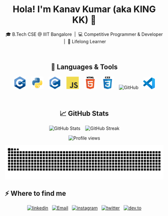 <h1 align="center">Hola! I'm <strong>Kanav Kumar</strong> (aka <strong>KING KK</strong>) 👋</h1>

<p align="center">
  🎓 B.Tech CSE @ IIIT Bangalore &nbsp;|&nbsp; 💻 Competitive Programmer & Developer &nbsp;|&nbsp; 🚀 Lifelong Learner
</p>

<br/>

<h2 align="center">🚀 Languages & Tools</h2>

<p align="center">
  <img src="https://raw.githubusercontent.com/devicons/devicon/master/icons/cplusplus/cplusplus-original.svg" alt="C++" width="40" height="40" />
  &nbsp;&nbsp;
  <img src="https://raw.githubusercontent.com/devicons/devicon/master/icons/python/python-original.svg" alt="Python" width="40" height="40" />
  &nbsp;&nbsp;
  <img src="https://raw.githubusercontent.com/devicons/devicon/master/icons/c/c-original.svg" alt="C" width="40" height="40" />
  &nbsp;&nbsp;
  <img src="https://raw.githubusercontent.com/devicons/devicon/master/icons/javascript/javascript-original.svg" alt="JavaScript" width="40" height="40" />
  &nbsp;&nbsp;
  <img src="https://raw.githubusercontent.com/devicons/devicon/master/icons/html5/html5-original-wordmark.svg" alt="HTML" width="40" height="40" />
  &nbsp;&nbsp;
  <img src="https://raw.githubusercontent.com/devicons/devicon/master/icons/css3/css3-original-wordmark.svg" alt="CSS" width="40" height="40" />
  &nbsp;&nbsp;
  <img src="https://imgs.search.brave.com/_yUlZxgAUmMqjX7QKh1ZaP7h4s8ue7zUdSet2RB59ec/rs:fit:860:0:0:0/g:ce/aHR0cHM6Ly9pbWdz/LnNlYXJjaC5icmF2/ZS5jb20vZ3NVVXBS/UjYtNmpUbmxBanVm/MlNMMWljOG4tME53/aWROa0ZKQWVBaWRF/VS9yczpmaXQ6NTAw/OjA6MDowL2c6Y2Uv/YUhSMGNITTZMeTlq/Wkc0dS9jR2w0WVdK/aGVTNWpiMjB2L2NH/aHZkRzh2TWpBeU1p/OHcvTVM4ek1DOHhN/eTh6TXk5bi9hWFJv/ZFdJdE5qazRNRGc1/L05GODJOREF1Y0c1/bg" alt="GitHub" width="40" height="40" />
  &nbsp;&nbsp;
  <img src="https://raw.githubusercontent.com/devicons/devicon/master/icons/vscode/vscode-original.svg" alt="VS Code" width="37" height="37" />
</p>

<br/>

<h2 align="center">📈 GitHub Stats</h2>

<p align="center">
  <img src="https://github-readme-stats.vercel.app/api?username=KINGKK-007&show_icons=true&theme=radical" height="200" alt="GitHub Stats" />
  &nbsp;&nbsp;
  <img src="https://github-readme-streak-stats.herokuapp.com?user=KINGKK-007&theme=radical" height="200" alt="GitHub Streak" />
</p>


</p>
</div>

<p align="center">
  <img src="https://komarev.com/ghpvc/?username=KINGKK-007&color=000000&style=flat-square" alt="Profile views">
</p>

<div align="center" style="gap: 12px; display: flex; justify-content: center; flex-wrap: wrap;">
  <img src="https://raw.githubusercontent.com/KINGKK-007/KINGKK-007/output/snake.svg" alt="Snake animation" />
</div>
 
<h2>⚡️ Where to find me</h2>

<div align="center" style="gap: 12px; display: flex; justify-content: center; flex-wrap: wrap;">
  <a target="_blank" href="https://www.linkedin.com/in/kanav-kumar-b655962b5" style="display: inline-block;">
    <img src="https://img.shields.io/badge/linkedin-logo?style=for-the-badge&logo=linkedin&logoColor=white&color=%230a77b6" alt="linkedin" />
  </a>
  <a href="mailto:kumarkanav1510@gmail.com" style="display: inline-block;">
    <img alt="Email" src="https://img.shields.io/badge/Email-00CED1?style=for-the-badge&logo=gmail&logoColor=white" />
  </a>
  <a target="_blank" href="https://www.instagram.com/kanavvkumarr" style="display: inline-block;">
    <img src="https://img.shields.io/badge/instagram-logo?style=for-the-badge&logo=instagram&logoColor=white&color=%23F35369" alt="instagram" />
  </a>
  <a target="_blank" href="https://twitter.com/KanavKumar007" style="display: inline-block;">
    <img src="https://img.shields.io/badge/twitter-x?style=for-the-badge&logo=x&logoColor=white&color=%230f1419" alt="twitter" />
  </a>
  <a target="_blank" href="https://dev.to/kingkk007" style="display: inline-block;">
    <img src="https://img.shields.io/badge/dev.to-007ACC?style=for-the-badge&logo=dev.to&logoColor=white" alt="dev.to" />
  </a>
</div>


